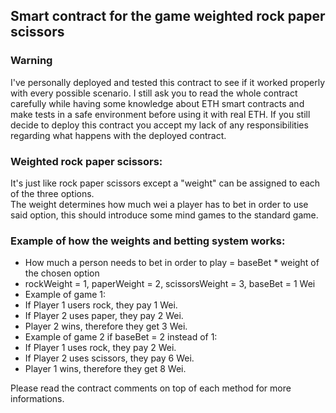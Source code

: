 ## Smart contract for the game weighted rock paper scissors

### Warning

I've personally deployed and tested this contract to see if it worked properly with every possible scenario. 
I still ask you to read the whole contract carefully while having some knowledge about ETH smart contracts and make tests in a safe environment before using it with real ETH.
If you still decide to deploy this contract you accept my lack of any responsibilities regarding what happens with the deployed contract.

### Weighted rock paper scissors:

It's just like rock paper scissors except a "weight" can be assigned to each of the three options.  
The weight determines how much wei a player has to bet in order to use said option, this should introduce some mind games to the standard game.  

### Example of how the weights and betting system works:
 * How much a person needs to bet in order to play = baseBet * weight of the chosen option
 * rockWeight = 1, paperWeight = 2, scissorsWeight = 3, baseBet = 1 Wei
 * Example of game 1:
 * If Player 1 users rock, they pay 1 Wei.
 * If Player 2 uses paper, they pay 2 Wei.
 * Player 2 wins, therefore they get 3 Wei.
 * Example of game 2 if baseBet = 2 instead of 1:
 * If Player 1 uses rock, they pay 2 Wei.
 * If Player 2 uses scissors, they pay 6 Wei.
 * Player 1 wins, therefore they get 8 Wei.

Please read the contract comments on top of each method for more informations.  
